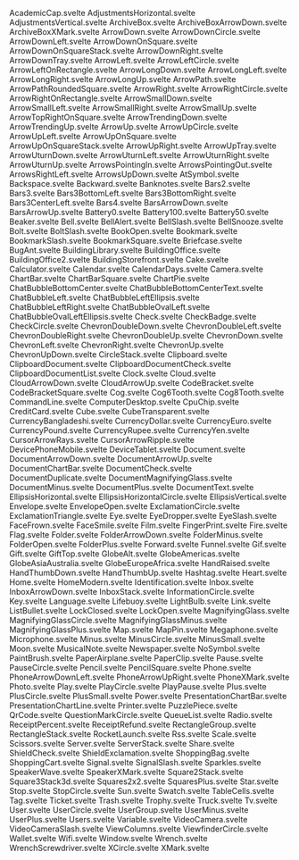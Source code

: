 AcademicCap.svelte
AdjustmentsHorizontal.svelte
AdjustmentsVertical.svelte
ArchiveBox.svelte
ArchiveBoxArrowDown.svelte
ArchiveBoxXMark.svelte
ArrowDown.svelte
ArrowDownCircle.svelte
ArrowDownLeft.svelte
ArrowDownOnSquare.svelte
ArrowDownOnSquareStack.svelte
ArrowDownRight.svelte
ArrowDownTray.svelte
ArrowLeft.svelte
ArrowLeftCircle.svelte
ArrowLeftOnRectangle.svelte
ArrowLongDown.svelte
ArrowLongLeft.svelte
ArrowLongRight.svelte
ArrowLongUp.svelte
ArrowPath.svelte
ArrowPathRoundedSquare.svelte
ArrowRight.svelte
ArrowRightCircle.svelte
ArrowRightOnRectangle.svelte
ArrowSmallDown.svelte
ArrowSmallLeft.svelte
ArrowSmallRight.svelte
ArrowSmallUp.svelte
ArrowTopRightOnSquare.svelte
ArrowTrendingDown.svelte
ArrowTrendingUp.svelte
ArrowUp.svelte
ArrowUpCircle.svelte
ArrowUpLeft.svelte
ArrowUpOnSquare.svelte
ArrowUpOnSquareStack.svelte
ArrowUpRight.svelte
ArrowUpTray.svelte
ArrowUturnDown.svelte
ArrowUturnLeft.svelte
ArrowUturnRight.svelte
ArrowUturnUp.svelte
ArrowsPointingIn.svelte
ArrowsPointingOut.svelte
ArrowsRightLeft.svelte
ArrowsUpDown.svelte
AtSymbol.svelte
Backspace.svelte
Backward.svelte
Banknotes.svelte
Bars2.svelte
Bars3.svelte
Bars3BottomLeft.svelte
Bars3BottomRight.svelte
Bars3CenterLeft.svelte
Bars4.svelte
BarsArrowDown.svelte
BarsArrowUp.svelte
Battery0.svelte
Battery100.svelte
Battery50.svelte
Beaker.svelte
Bell.svelte
BellAlert.svelte
BellSlash.svelte
BellSnooze.svelte
Bolt.svelte
BoltSlash.svelte
BookOpen.svelte
Bookmark.svelte
BookmarkSlash.svelte
BookmarkSquare.svelte
Briefcase.svelte
BugAnt.svelte
BuildingLibrary.svelte
BuildingOffice.svelte
BuildingOffice2.svelte
BuildingStorefront.svelte
Cake.svelte
Calculator.svelte
Calendar.svelte
CalendarDays.svelte
Camera.svelte
ChartBar.svelte
ChartBarSquare.svelte
ChartPie.svelte
ChatBubbleBottomCenter.svelte
ChatBubbleBottomCenterText.svelte
ChatBubbleLeft.svelte
ChatBubbleLeftEllipsis.svelte
ChatBubbleLeftRight.svelte
ChatBubbleOvalLeft.svelte
ChatBubbleOvalLeftEllipsis.svelte
Check.svelte
CheckBadge.svelte
CheckCircle.svelte
ChevronDoubleDown.svelte
ChevronDoubleLeft.svelte
ChevronDoubleRight.svelte
ChevronDoubleUp.svelte
ChevronDown.svelte
ChevronLeft.svelte
ChevronRight.svelte
ChevronUp.svelte
ChevronUpDown.svelte
CircleStack.svelte
Clipboard.svelte
ClipboardDocument.svelte
ClipboardDocumentCheck.svelte
ClipboardDocumentList.svelte
Clock.svelte
Cloud.svelte
CloudArrowDown.svelte
CloudArrowUp.svelte
CodeBracket.svelte
CodeBracketSquare.svelte
Cog.svelte
Cog6Tooth.svelte
Cog8Tooth.svelte
CommandLine.svelte
ComputerDesktop.svelte
CpuChip.svelte
CreditCard.svelte
Cube.svelte
CubeTransparent.svelte
CurrencyBangladeshi.svelte
CurrencyDollar.svelte
CurrencyEuro.svelte
CurrencyPound.svelte
CurrencyRupee.svelte
CurrencyYen.svelte
CursorArrowRays.svelte
CursorArrowRipple.svelte
DevicePhoneMobile.svelte
DeviceTablet.svelte
Document.svelte
DocumentArrowDown.svelte
DocumentArrowUp.svelte
DocumentChartBar.svelte
DocumentCheck.svelte
DocumentDuplicate.svelte
DocumentMagnifyingGlass.svelte
DocumentMinus.svelte
DocumentPlus.svelte
DocumentText.svelte
EllipsisHorizontal.svelte
EllipsisHorizontalCircle.svelte
EllipsisVertical.svelte
Envelope.svelte
EnvelopeOpen.svelte
ExclamationCircle.svelte
ExclamationTriangle.svelte
Eye.svelte
EyeDropper.svelte
EyeSlash.svelte
FaceFrown.svelte
FaceSmile.svelte
Film.svelte
FingerPrint.svelte
Fire.svelte
Flag.svelte
Folder.svelte
FolderArrowDown.svelte
FolderMinus.svelte
FolderOpen.svelte
FolderPlus.svelte
Forward.svelte
Funnel.svelte
Gif.svelte
Gift.svelte
GiftTop.svelte
GlobeAlt.svelte
GlobeAmericas.svelte
GlobeAsiaAustralia.svelte
GlobeEuropeAfrica.svelte
HandRaised.svelte
HandThumbDown.svelte
HandThumbUp.svelte
Hashtag.svelte
Heart.svelte
Home.svelte
HomeModern.svelte
Identification.svelte
Inbox.svelte
InboxArrowDown.svelte
InboxStack.svelte
InformationCircle.svelte
Key.svelte
Language.svelte
Lifebuoy.svelte
LightBulb.svelte
Link.svelte
ListBullet.svelte
LockClosed.svelte
LockOpen.svelte
MagnifyingGlass.svelte
MagnifyingGlassCircle.svelte
MagnifyingGlassMinus.svelte
MagnifyingGlassPlus.svelte
Map.svelte
MapPin.svelte
Megaphone.svelte
Microphone.svelte
Minus.svelte
MinusCircle.svelte
MinusSmall.svelte
Moon.svelte
MusicalNote.svelte
Newspaper.svelte
NoSymbol.svelte
PaintBrush.svelte
PaperAirplane.svelte
PaperClip.svelte
Pause.svelte
PauseCircle.svelte
Pencil.svelte
PencilSquare.svelte
Phone.svelte
PhoneArrowDownLeft.svelte
PhoneArrowUpRight.svelte
PhoneXMark.svelte
Photo.svelte
Play.svelte
PlayCircle.svelte
PlayPause.svelte
Plus.svelte
PlusCircle.svelte
PlusSmall.svelte
Power.svelte
PresentationChartBar.svelte
PresentationChartLine.svelte
Printer.svelte
PuzzlePiece.svelte
QrCode.svelte
QuestionMarkCircle.svelte
QueueList.svelte
Radio.svelte
ReceiptPercent.svelte
ReceiptRefund.svelte
RectangleGroup.svelte
RectangleStack.svelte
RocketLaunch.svelte
Rss.svelte
Scale.svelte
Scissors.svelte
Server.svelte
ServerStack.svelte
Share.svelte
ShieldCheck.svelte
ShieldExclamation.svelte
ShoppingBag.svelte
ShoppingCart.svelte
Signal.svelte
SignalSlash.svelte
Sparkles.svelte
SpeakerWave.svelte
SpeakerXMark.svelte
Square2Stack.svelte
Square3Stack3d.svelte
Squares2x2.svelte
SquaresPlus.svelte
Star.svelte
Stop.svelte
StopCircle.svelte
Sun.svelte
Swatch.svelte
TableCells.svelte
Tag.svelte
Ticket.svelte
Trash.svelte
Trophy.svelte
Truck.svelte
Tv.svelte
User.svelte
UserCircle.svelte
UserGroup.svelte
UserMinus.svelte
UserPlus.svelte
Users.svelte
Variable.svelte
VideoCamera.svelte
VideoCameraSlash.svelte
ViewColumns.svelte
ViewfinderCircle.svelte
Wallet.svelte
Wifi.svelte
Window.svelte
Wrench.svelte
WrenchScrewdriver.svelte
XCircle.svelte
XMark.svelte
